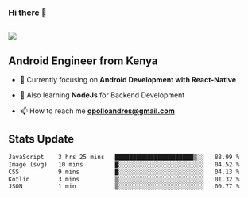 ### Hi there 👋
<h2 align="left"><img src="https://readme-typing-svg.herokuapp.com?color='blue'&lines=I'm+Andrew+Opollo😊;Welcome+to+my+Github😜"> </h2>

## Android Engineer from Kenya


- 🌱 Currently focusing on **Android Development with React-Native**

- 🔭 Also learning **NodeJs** for Backend Development

- 📫 How to reach me **opolloandres@gmail.com**


## Stats Update
<!--START_SECTION:waka-->

```txt
JavaScript    3 hrs 25 mins   ██████████████████████▒░░   88.99 %
Image (svg)   10 mins         █░░░░░░░░░░░░░░░░░░░░░░░░   04.52 %
CSS           9 mins          █░░░░░░░░░░░░░░░░░░░░░░░░   04.13 %
Kotlin        3 mins          ▒░░░░░░░░░░░░░░░░░░░░░░░░   01.32 %
JSON          1 min           ▒░░░░░░░░░░░░░░░░░░░░░░░░   00.77 %
```

<!--END_SECTION:waka-->



